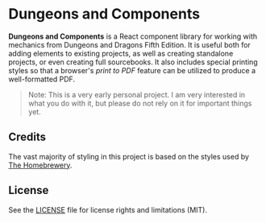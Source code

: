 # Dungeons and Components

**Dungeons and Components** is a React component library for working with mechanics from Dungeons and Dragons Fifth Edition. It is useful both for adding elements to existing projects, as well as creating standalone projects, or even creating full sourcebooks. It also includes special printing styles so that a browser's _print to PDF_ feature can be utilized to produce a well-formatted PDF.

> Note: This is a very early personal project. I am very interested in what you do with it, but please do not rely on it for important things yet.

## Credits

The vast majority of styling in this project is based on the styles used by [The Homebrewery](https://github.com/naturalcrit/homebrewery).

## License

See the [LICENSE](LICENSE.md) file for license rights and limitations (MIT).
